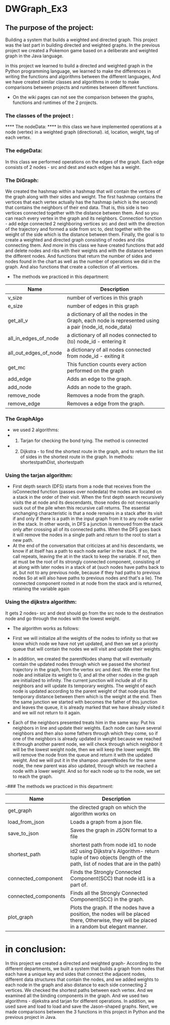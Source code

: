 # DWGraph_Ex3

## The purpose of the project:
Building a system that builds a weighted and directed graph.
This project was the last part in building directed and weighted graphs.
In the previous project we created a Pokemon game based on a deliberate and weighted graph in the Java language.

 in this project we learned to build a directed and weighted graph in the Python programming language, we learned to make the differences in writing the functions and algorithms between the different languages,
And we have created similar classes and algorithms in order to make comparisons between projects and runtimes between different functions.

- On the wiki pages can not see the comparison between the graphs, functions and runtimes of the 2 projects.

### The classes of the project :
**** The nodeData: ****
In this class we have implemented operations at a node (vertex) in a weighted graph (directional).
id, location, weight, tag of each vertex. 

### The edgeData:
In this class we performed operations on the edges of the graph.
Each edge consists of 2 nodes - src and dest and each edgee has a weight.

### The DiGraph:
We created the hashmap within a hashmap that will contain the vertices of the graph along with their sides and weight.
The first hashmap contains the vertices that each vertex actually has the hashmap (which is the second) that contains the neighbors of their end data. That is, this side is two vertices connected together with the distance between them. And so you can reach every vertex in the graph and its neighbors.
Connection function - add edge connected 2 neighboring vertices src and dest with the direction of the trajectory and formed a side from src to, dest together with the weight of the side which is the distance between them.
Finally, the goal is to create a weighted and directed graph consisting of nodes and ribs connecting them. And more in this class we have created functions that add and delete nodes and ribs with their weights and with the distance between the different nodes. And functions that return the number of sides and nodes found in the chart as well as the number of operations we did in the graph. And also functions that create a collection of all vertices.

- The methods we practiced in this department:

|         Name       |    Description   |                                                                                                                                 
| ------------------ | ----------------       |
|  v_size            | number of vertices in this graph |                                    
| e_size             | number of edges in this graph                  |  
|  get_all_v         |  a dictionary of all the nodes in the Graph, each node is represented using a pair  (node_id, node_data) |                                   
|  all_in_edges_of_node          |a dictionary of all nodes connected to (to) node_id - entering it    |  
|  all_out_edges_of_node            |a dictionary of all nodes connected from node_id - exiting it    |                                    
| get_mc          | This function counts every action performed on the graph                  |  
|  add_edge          |   Adds an edge to the graph. |          
| add_node            |   Adds an node to the graph. |                              
| remove_node         | Removes a node from the graph.                 |  
|  remove_edge          |  Removes a edge from the graph. |     


### The GraphAlgo
- we used 2 algorithms:
- 1) Tarjan for checking the bond tying. The method is connected
- 2) Dijkstra - to find the shortest route in the graph, and to return the list of sides in the shortest route in the graph. In methods: shortestpathDist, shortestpath

### Using the tarjan algorithm:
- First depth search (DFS) starts from a node that receives from the isConnected function
(passes over nodedata) the nodes are located on a stack in the order of their visit.
When the first depth search recursively visits the at node and its descendants, 
those nodes do not necessarily suck out of the pile when this recursive call returns.
The essential unchanging characteristic is that a node remains in a stack after its visit if and only if there is a path
in the input graph from it to any node earlier in the stack. 
In other words, in DFS a junction is removed from the stack only after crossing all of its connected paths.
When the DFS goes back it will remove the nodes in a single path and return to the root to start a new path.
- At the end of the conversation that criticizes at and his descendants, 
we know if at itself has a path to each node earlier in the stack. 
If so, the call repeats, leaving the at in the stack to keep the variable. If not, then at must be the root of its strongly connected component,
consisting of at along with later nodes in a stack of at (such nodes have paths back to at, but not to any previous node, 
because if they had paths to previous nodes So at will also have paths to previous nodes and that's a lie).
The connected component rooted in at node from the stack and is returned, retaining the variable again
	
### Using the dijkstra algorithm:
It gets 2 nodes- src and dest should go from the src node to the destination node and go through the nodes with the lowest weight.
- The algorithm works as follows: 
- First we will initialize all the weights of the nodes to infinity so that we know which node we have not yet updated, 
 and then we set a priority queue that will contain the nodes we will visit and update their weights.
- In addition, we created the parentNodes shamp that will eventually contain the updated nodes through which we passed the shortest trajectory in the graph,
from the vertex src and dest.
We enter the first node and initialize its weight to 0, and all the other nodes in the graph are initialized to infinity. 
The current junction will include all of its neighbors and will update its temporary weights.
The weight of each node is updated according to the parent weight of that node plus the temporary distance between them which is the weight at the end.
Then the same junction we started with becomes the father of this junction and leaves the queue, it is already marked that we have already visited it and we will not return to it again.

- Each of the neighbors presented treats him in the same way:
Put his neighbors in line and update their weights.
Each node can have several neighbors and then also some fathers through which they come, so if one of the neighbors is already updated in weight because we reached it through another parent node, we will check through which neighbor it will be the lowest weight node, then we will keep the lower weight.
We will remove the node from the queue and return it with the updated weight.
And we will put it in the shampoo .parentNodes for the same node,
the new parent was also updated, through which we reached a node with a lower weight.
And so for each node up to the node, we set to reach the graph.

-### The methods we practiced in this department:

|         Name       |    Description   |                                                                                                                                 
| ------------------ | ----------------       |
|  get_graph            | the directed graph on which the algorithm works on |                                    
|load_from_json           | Loads a graph from a json file.  |  
| save_to_json         |  Saves the graph in JSON format to a file |                                    
|  shortest_path          | shortest path from node id1 to node id2 using Dijkstra's Algorithm- return tuple of two objects (length of the path, list of nodes that are in the path)|  
|  connected_component            |Finds the Strongly Connected Component(SCC) that node id1 is a part of. |                                    
|connected_components         |Finds all the Strongly Connected Component(SCC) in the graph.  |  
| plot_graph        |Plots the graph.  If the nodes have a position, the nodes will be placed there, Otherwise, they will be placed in a random but elegant manner.|    


# in conclusion:
In this project we created a directed and weighted graph-
According to the different departments, we built a system that builds a graph from nodes that each have a unique key and sides that connect the adjacent nodes, different data structures that contain the nodes, and we added weights to each node in the graph and also distance to each side connecting 2 vertices.
We checked the shortest paths between each vertex.
And we examined all the binding components in the graph. And we used two algorithms - dijekstra and tarjan for different operations.
In addition, we used save and load to load and save the Jason-shaped graphs.
Next, we made comparisons between the 3 functions in this project in Python and the previous project in Java.

    

